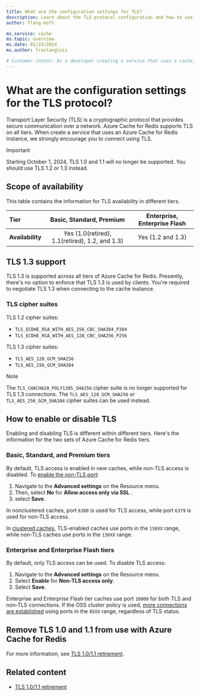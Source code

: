 ```yaml
---
title: What are the configuration settings for TLS?
description: Learn about the TLS protocol configuration and how to use TLS to securely communicate with Azure Cache for Redis instances.
author: flang-msft

ms.service: cache
ms.topic: overview
ms.date: 01/23/2024
ms.author: franlanglois

# Customer intent: As a developer creating a service that uses a cache, I want to know the details about TLS connections so that I know my service is secure.
---
```


# What are the configuration settings for the TLS protocol?

Transport Layer Security (TLS) is a cryptographic protocol that provides secure communication over a network. Azure Cache for Redis supports TLS on all tiers. When create a service that uses an Azure Cache for Redis instance, we strongly encourage you to connect using TLS.

> [!IMPORTANT]
> Starting October 1, 2024, TLS 1.0 and 1.1 will no longer be supported. You should use TLS 1.2 or 1.3 instead.
>

## Scope of availability

This table contains the information for TLS availability in different tiers.

| **Tier**         | Basic, Standard, Premium                       | Enterprise, Enterprise Flash |
|:-----------------|:----------------------------------------------:|:----------------------------:|
| **Availability** | Yes (1.0(retired), 1.1(retired), 1.2, and 1.3) | Yes (1.2 and 1.3)            |

## TLS 1.3 support

TLS 1.3 is supported across all tiers of Azure Cache for Redis. Presently, there's no option to enforce that TLS 1.3 is used by clients. You're required to negotiate TLS 1.3 when connecting to the cache instance.

### TLS cipher suites

TLS 1.2 cipher suites:

- `TLS_ECDHE_RSA_WITH_AES_256_CBC_SHA384_P384`
- `TLS_ECDHE_RSA_WITH_AES_128_CBC_SHA256_P256`

TLS 1.3 cipher suites:

- `TLS_AES_128_GCM_SHA256`
- `TLS_AES_256_GCM_SHA384`

> [!NOTE]
> The `TLS_CHACHA20_POLY1305_SHA256` cipher suite is no longer supported for TLS 1.3 connections. The `TLS_AES_128_GCM_SHA256` or `TLS_AES_256_GCM_SHA384` cipher suites can be used instead.
>

## How to enable or disable TLS

Enabling and disabling TLS is different within different tiers. Here's the information for the two sets of Azure Cache for Redis tiers.

### Basic, Standard, and Premium tiers

By default, TLS access is enabled in new caches, while non-TLS access is disabled. To [enable the non-TLS port](cache-configure.md#access-ports):

1. Navigate to the **Advanced settings** on the Resource menu.
1. Then, select **No** for **Allow access only via SSL** .
1. select **Save**.

In nonclustered caches, port `6380` is used for TLS access, while port `6379` is used for non-TLS access.

In [clustered caches](cache-how-to-scale.md#can-i-directly-connect-to-the-individual-shards-of-my-cache), TLS-enabled caches use ports in the `150XX` range, while non-TLS caches use ports in the `130XX` range.

### Enterprise and Enterprise Flash tiers

By default, only TLS access can be used. To disable TLS access:

1. Navigate to the **Advanced settings** on the Resource menu.
2. Select **Enable** for **Non-TLS access only**.
3. Select **Save**.

Enterprise and Enterprise Flash tier caches use port `10000` for both TLS and non-TLS connections. If the OSS cluster policy is used, [more connections are established](cache-how-to-scale.md#can-i-directly-connect-to-the-individual-shards-of-my-cache) using ports in the `85XX` range, regardless of TLS status.

## Remove TLS 1.0 and 1.1 from use with Azure Cache for Redis

For more information, see [TLS 1.0/1.1 retirement](cache-remove-tls-10-11.md).

## Related content

- [TLS 1.0/1.1 retirement](cache-remove-tls-10-11.md)
